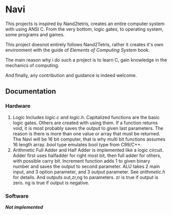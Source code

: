 # Navi

This projects is inspired by Nand2tetris, creates an entire computer system with using ANSI C. From the very bottom, logic gates, to operating system, some programs and games.

This project doesnot entirely follows Nand2Tetris, rather it creates it's own environment with the guide of _Elements of Computing System_ book. 

The main reason why i do such a project is to learn C, gain knowledge in the mechanics of computing. 

And finally, any contribution and guidance is indeed welcome.

## Documentation

### Hardware
1. Logic
Includes _logic.c_ and _logic.h_. Capitalized functions are the basic logic gates. Others are created with using them. If a function returns void, it is most probably saves the output to given last parameters. The reason is there is more than one value or array that must be returned. The Navi will be 16 bit computer, that is why multi bit functions assumes 16 length array. _bool_ type emulates bool type from C99/C++. 
2. Arithmetic
Full Adder and Half Adder is implemented like a logic circuit. 
Adder first uses halfadder for right most bit, then full adder for others, with possible carry bit.
Increment function adds 1 to given binary number and saves the output to second parameter.
ALU takes 2 main input, and 3 option parameter, and 3 output parameter. See _arithmetic.h_ for details. And outputs out,zr,ng to parameters. zr is true if output is zero. ng is true if output is negative. 

### Software

___Not implemented___
